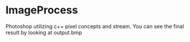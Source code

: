 # ImageProcess

Photoshop utilizing c++ pixel concepts and stream.
You can see the final result by looking at output.bmp
